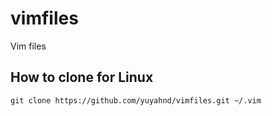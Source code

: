 # vimfiles
Vim files

## How to clone for Linux
```
git clone https://github.com/yuyahnd/vimfiles.git ~/.vim
```
